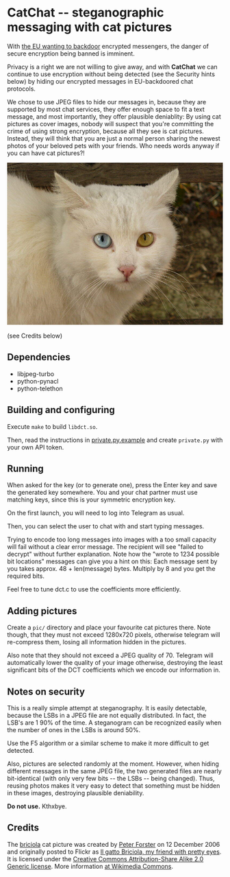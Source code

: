 CatChat -- steganographic messaging with cat pictures
=====================================================

With [the EU wanting to backdoor](https://www.privateinternetaccess.com/blog/eu-continues-to-push-for-lawful-access-aka-backdoors-to-end-to-end-encrypted-data/)
encrypted messengers, the danger of secure encryption being banned is imminent.

Privacy is a right we are not willing to give away, and with **CatChat** we can
continue to use encryption without being detected (see the Security hints below)
by hiding our encrypted messages in EU-backdoored chat protocols.

We chose to use JPEG files to hide our messages in, because they are supported
by most chat services, they offer enough space to fit a text message, and most
importantly, they offer plausible deniablity: By using cat pictures as cover
images, nobody will suspect that you're committing the crime of using strong
encryption, because all they see is cat pictures. Instead, they will think that
you are just a normal person sharing the newest photos of your beloved pets with
your friends. Who needs words anyway if you can have cat pictures?!

![cat](pics/briciola.jpg)

(see Credits below)

Dependencies
------------

- libjpeg-turbo
- python-pynacl
- python-telethon

Building and configuring
------------------------

Execute `make` to build `libdct.so`.

Then, read the instructions in [private.py.example](private.py.example)
and create `private.py` with your own API token.

Running
-------

When asked for the key (or to generate one), press the Enter key
and save the generated key somewhere. You and your chat partner
must use matching keys, since this is your symmetric encryption key.

On the first launch, you will need to log into Telegram as usual.

Then, you can select the user to chat with and start typing messages.

Trying to encode too long messages into images with a too small capacity
will fail without a clear error message. The recipient will see "failed to
decrypt" without further explanation. Note how the "wrote to 1234 possible
bit locations" messages can give you a hint on this: Each message sent by
you takes approx. 48 + len(message) bytes. Multiply by 8 and you get the
required bits.

Feel free to tune dct.c to use the coefficients more efficiently.

Adding pictures
---------------

Create a `pic/` directory and place your favourite cat pictures
there. Note though, that they must not exceed 1280x720 pixels,
otherwise telegram will re-compress them, losing all information
hidden in the pictures.

Also note that they should not exceed a JPEG quality of 70.
Telegram will automatically lower the quality of your image
otherwise, destroying the least significant bits of the DCT
coefficients which we encode our information in.

Notes on security
-----------------

This is a really simple attempt at steganography. It is easily detectable,
because the LSBs in a JPEG file are not equally distributed. In fact, the
LSB's are 1 90% of the time. A steganogram can be recognized easily when
the number of ones in the LSBs is around 50%.

Use the F5 algorithm or a similar scheme to make it more difficult to get
detected.

Also, pictures are selected randomly at the moment. However, when hiding
different messages in the same JPEG file, the two generated files are
nearly bit-identical (with only very few bits -- the LSBs -- being changed).
Thus, reusing photos makes it very easy to detect that something must be
hidden in these images, destroying plausible deniability.

**Do not use.** Kthxbye.

Credits
-------

The [briciola](pics/briciola.jpg) cat picture was created by
[Peter Forster](https://www.flickr.com/photos/31818720@N00)
on 12 December 2006 and originally posted to Flickr as
[Il gatto Briciola, my friend with pretty eyes](https://www.flickr.com/photos/31818720@N00/320448119).
It is licensed under the
[Creative Commons Attribution-Share Alike 2.0 Generic license](https://creativecommons.org/licenses/by-sa/2.0/deed.en).
More information [at Wikimedia Commons](https://commons.wikimedia.org/wiki/File:Cat_Briciola_with_pretty_and_different_colour_of_eyes.jpg).

